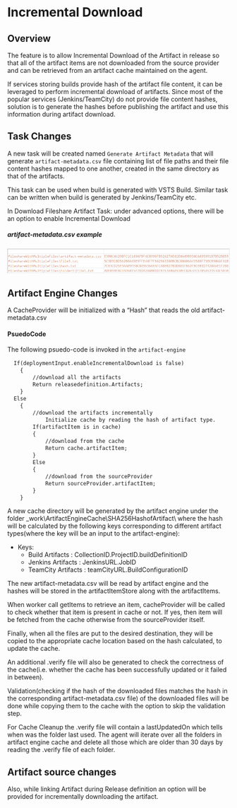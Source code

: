# Incremental Download

## Overview
The feature is to allow Incremental Download of the Artifact in release so that all of the artifact items are not downloaded from the source provider and can be retrieved from an artifact cache maintained on the agent.

If services storing builds provide hash of the artifact file content, it can be leveraged to perform incremental download of artifacts. Since most of the popular services (Jenkins/TeamCity) do not provide file content hashes, solution is to generate the hashes before publishing the artifact and use this information during artifact download.

## Task Changes
A new task will be created named `Generate Artifact Metadata` that will generate `artifact-metadata.csv` file containing list of file paths and their file content hashes mapped to one another, created in the same directory as that of the artifacts.

This task can be used when build is generated with VSTS Build. Similar task can be written when build is generated by Jenkins/TeamCity etc. 

In Download Fileshare Artifact Task: under advanced options, there will be an option to enable Incremental Download

##### artifact-metadata.csv example
![Alt text](./artifact-metadata(.csv).png?raw=true "Title")

## Artifact Engine Changes
A CacheProvider will be initialized with a “Hash” that reads the old artifact-metadata.csv

#### PsuedoCode
The following psuedo-code is invoked in the `artifact-engine`
```
  If(deploymentInput.enableIncrementalDownload is false)
	{
		//download all the artifacts
		Return releasedefinition.Artifacts;
	}
  Else
	{
		//download the artifacts incrementally
    		Initialize cache by reading the hash of artifact type.
		If(artifactItem is in cache)
		{
			//download from the cache
			Return cache.artifactItem;
		}
		Else
		{
			//download from the sourceProvider
			Return sourceProvider.artifactItem;
		}
	}
```

A new cache directory will be generated by the artifact engine under the folder _work\ArtifactEngineCache\SHA256HashofArtifact\ where the hash will be calculated by the following keys corresponding to different artifact types(where the key will be an input to the artifact-engine):
- Keys:
  - Build Artifacts : CollectionID.ProjectID.buildDefinitionID
  - Jenkins Artifacts : JenkinsURL.JobID
  - TeamCity Artifacts : teamCityURL.BuildConfigurationID

The new  artifact-metadata.csv will be read by artifact engine and the hashes will be stored in the artifactItemStore along with the artifactItems.

When worker call getItems to retrieve an item, cacheProvider will be called to check whether that item is present in cache or not. If yes, then item will be fetched from the cache otherwise from the sourceProvider itself.

Finally, when all the files are put to the desired destination, they will be copied to the appropriate cache location based on the hash calculated, to update the cache.

An additional .verify file will also be generated to check the correctness of the cache(i.e. whether the cache has been successfully updated or it failed in between).

Validation(checking if the hash of the downloaded files matches the hash in the corresponding artifact-metadata.csv file) of the downloaded files will be done while copying them to the cache with the option to skip the validation step.

For Cache Cleanup the .verify file will contain a lastUpdatedOn which tells when was the folder last used. The agent will iterate over all the folders in artifact engine cache and delete all those which are older than 30 days by reading the .verify file of each folder.


## Artifact source changes
Also, while linking Artifact during Release definition an option will be provided for incrementally downloading the artifact.
